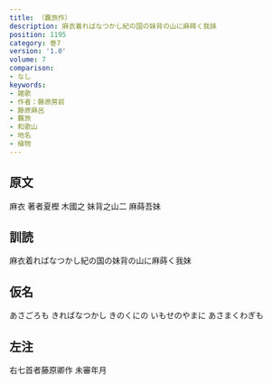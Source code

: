 ```yaml
---
title: （覊旅作）
description: 麻衣着ればなつかし紀の国の妹背の山に麻蒔く我妹
position: 1195
category: 巻7
version: '1.0'
volume: 7
comparison:
- なし
keywords:
- 雑歌
- 作者：藤原房前
- 藤原麻呂
- 羈旅
- 和歌山
- 地名
- 植物
---
```


## 原文

麻衣 著者夏樫 木國之 妹背之山二 麻蒔吾妹

## 訓読

麻衣着ればなつかし紀の国の妹背の山に麻蒔く我妹

## 仮名

あさごろも きればなつかし きのくにの いもせのやまに あさまくわぎも

## 左注

右七首者藤原卿作 未審年月
